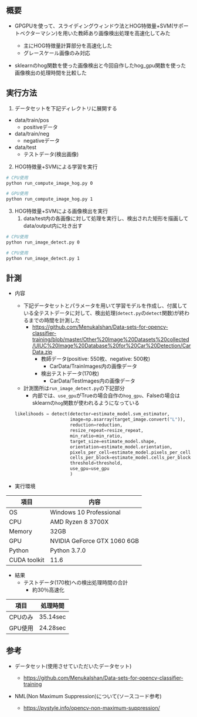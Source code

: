 ## 概要

- GPGPUを使って、スライディングウィンドウ法とHOG特徴量+SVM(サポートベクターマシン)を用いた教師あり画像検出処理を高速化してみた
    - 主にHOG特徴量計算部分を高速化した
    - グレースケール画像のみ対応

- sklearnのhog関数を使った画像検出と今回自作したhog_gpu関数を使った画像検出の処理時間を比較した

## 実行方法

1. データセットを下記ディレクトリに展開する

- data/train/pos
    - positiveデータ
- data/train/neg
    - negativeデータ
- data/test
    - テストデータ(検出画像)

2. HOG特徴量+SVMによる学習を実行

```bash
# CPU使用
python run_compute_image_hog.py 0

# GPU使用
python run_compute_image_hog.py 1
```

3. HOG特徴量+SVMによる画像検出を実行
    1. data/test内の各画像に対して処理を実行し、検出された矩形を描画してdata/output内に吐き出す

```bash
# CPU使用
python run_image_detect.py 0

# CPU使用
python run_image_detect.py 1
```

## 計測

- 内容
    - 下記データセットとパラメータを用いて学習モデルを作成し、付属している全テストデータに対して、検出処理(`detect.py`の`detect`関数)が終わるまでの時間を計測した
        - https://github.com/MenukaIshan/Data-sets-for-opencv-classifier-training/blob/master/Other%20Image%20Datasets%20collected/UIUC%20Image%20Database%20for%20Car%20Detection/CarData.zip
            - 教師データ(positive: 550枚、negative: 500枚)
                - CarData/TrainImages内の画像データ
            - 検出テストデータ(170枚)
                - CarData/TestImages内の画像データ
    - 計測箇所は`run_image_detect.py`の下記部分
        - 内部では、`use_gpu`がTrueの場合自作の`hog_gpu`、Falseの場合はsklearnの`hog`関数が使われるようになっている
    ```python
    likelihoods = detect(detector=estimate_model.svm_estimator,
                         image=np.asarray(target_image.convert("L")),
                         reduction=reduction,
                         resize_repeat=resize_repeat,
                         min_ratio=min_ratio,
                         target_size=estimate_model.shape,
                         orientation=estimate_model.orientation,
                         pixels_per_cell=estimate_model.pixels_per_cell,
                         cells_per_block=estimate_model.cells_per_block,
                         threshold=threshold,
                         use_gpu=use_gpu
                         )
    ```

- 実行環境

| 項目           | 内容                          |
|--------------|-----------------------------|
| OS           | Windows 10 Professional     |
| CPU          | AMD Ryzen 8 3700X           |
| Memory       | 32GB                        |
| GPU          | NVIDIA GeForce GTX 1060 6GB |
| Python       | Python 3.7.0                |
| CUDA toolkit | 11.6                        |

- 結果
    - テストデータ(170枚)への検出処理時間の合計
        - 約30％高速化

| 項目    | 処理時間     |
|-------|----------|
| CPUのみ | 35.14sec |
| GPU使用 | 24.28sec |

## 参考

- データセット(使用させていただいたデータセット)
    - https://github.com/MenukaIshan/Data-sets-for-opencv-classifier-training

- NML(Non Maximum Suppression)について(ソースコード参考)
    - https://pystyle.info/opencv-non-maximum-suppression/
